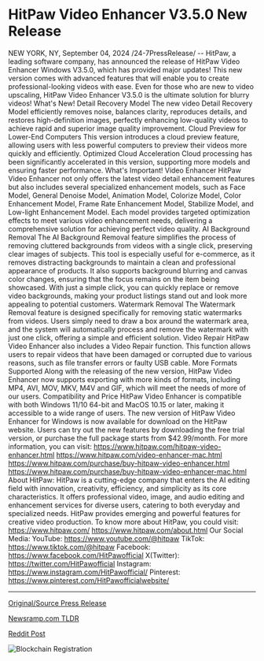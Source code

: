 # HitPaw Video Enhancer V3.5.0 New Release

NEW YORK, NY, September 04, 2024 /24-7PressRelease/ -- HitPaw, a leading software company, has announced the release of HitPaw Video Enhancer Windows V3.5.0, which has provided major updates! This new version comes with advanced features that will enable you to create professional-looking videos with ease. Even for those who are new to video upscaling, HitPaw Video Enhancer V3.5.0 is the ultimate solution for blurry videos!  What's New!  Detail Recovery Model The new video Detail Recovery Model efficiently removes noise, balances clarity, reproduces details, and restores high-definition images, perfectly enhancing low-quality videos to achieve rapid and superior image quality improvement.  Cloud Preview for Lower-End Computers This version introduces a cloud preview feature, allowing users with less powerful computers to preview their videos more quickly and efficiently.  Optimized Cloud Acceleration Cloud processing has been significantly accelerated in this version, supporting more models and ensuring faster performance.  What's Important!  Video Enhancer HitPaw Video Enhancer not only offers the latest video detail enhancement features but also includes several specialized enhancement models, such as Face Model, General Denoise Model, Animation Model, Colorize Model, Color Enhancement Model, Frame Rate Enhancement Model, Stabilize Model, and Low-light Enhancement Model. Each model provides targeted optimization effects to meet various video enhancement needs, delivering a comprehensive solution for achieving perfect video quality.  AI Background Removal The AI Background Removal feature simplifies the process of removing cluttered backgrounds from videos with a single click, preserving clear images of subjects. This tool is especially useful for e-commerce, as it removes distracting backgrounds to maintain a clean and professional appearance of products. It also supports background blurring and canvas color changes, ensuring that the focus remains on the item being showcased. With just a simple click, you can quickly replace or remove video backgrounds, making your product listings stand out and look more appealing to potential customers.  Watermark Removal The Watermark Removal feature is designed specifically for removing static watermarks from videos. Users simply need to draw a box around the watermark area, and the system will automatically process and remove the watermark with just one click, offering a simple and efficient solution.  Video Repair HitPaw Video Enhancer also includes a Video Repair function. This function allows users to repair videos that have been damaged or corrupted due to various reasons, such as file transfer errors or faulty USB cable.  More Formats Supported Along with the releasing of the new version, HitPaw Video Enhancer now supports exporting with more kinds of formats, including MP4, AVI, MOV, MKV, M4V and GIF, which will meet the needs of more of our users.  Compatibility and Price HitPaw Video Enhancer is compatible with both Windows 11/10 64-bit and MacOS 10.15 or later, making it accessible to a wide range of users. The new version of HitPaw Video Enhancer for Windows is now available for download on the HitPaw website. Users can try out the new features by downloading the free trial version, or purchase the full package starts from $42.99/month.  For more information, you can visit:  https://www.hitpaw.com/hitpaw-video-enhancer.html https://www.hitpaw.com/video-enhancer-mac.html https://www.hitpaw.com/purchase/buy-hitpaw-video-enhancer.html https://www.hitpaw.com/purchase/buy-hitpaw-video-enhancer-mac.html  About HitPaw:  HitPaw is a cutting-edge company that enters the AI editing field with innovation, creativity, efficiency, and simplicity as its core characteristics. It offers professional video, image, and audio editing and enhancement services for diverse users, catering to both everyday and specialized needs. HitPaw provides emerging and powerful features for creative video production.  To know more about HitPaw, you could visit:  https://www.hitpaw.com/ https://www.hitpaw.com/about.html  Our Social Media:  YouTube: https://www.youtube.com/@hitpaw  TikTok: https://www.tiktok.com/@hitpaw  Facebook: https://www.facebook.com/HitPawofficial  X(Twitter): https://twitter.com/HitPawofficial  Instagram: https://www.instagram.com/HitPawofficial/  Pinterest: https://www.pinterest.com/HitPawofficialwebsite/ 

---

[Original/Source Press Release](https://www.24-7pressrelease.com/press-release/513970/hitpaw-video-enhancer-v350-new-release)
                    

[Newsramp.com TLDR](None) 



[Reddit Post](https://www.reddit.com/r/Business_NewsRamp/comments/1f8qm2w/hitpaw_announces_release_of_video_enhancer_v350/) 



![Blockchain Registration](https://cdn.newsramp.app/24-7PressRelease/qrcode/249/4/best19_L.webp)